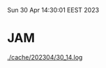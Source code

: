Sun 30 Apr 14:30:01 EEST 2023
# JAM
<a href='./cache/202304/30_14.log'>./cache/202304/30_14.log</a>
